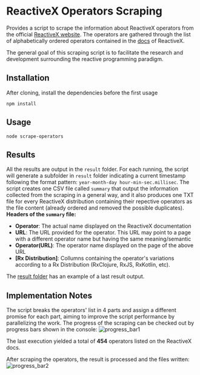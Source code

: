# ReactiveX Operators Scraping
Provides a script to scrape the information about ReactiveX operators from the official [ReactiveX website](http://reactivex.io/). The operators are gathered through the list of
alphabetically ordered operators contained in the [docs](http://reactivex.io/documentation/operators.html) of ReactiveX.

The general goal of this scraping script is to facilitate the research and development surrounding the reactive programming paradigm.

## Installation
After cloning, install the dependencies before the first usage 
```terminal
npm install
```

## Usage
```terminal
node scrape-operators
```

## Results
All the results are output in the `result` folder. For each running, the script will generate a subfolder in `result` folder indicating a current timestamp following the format
pattern: `year-month-day hour-min-sec.millisec`. The script creates one CSV file called `summary` that output the information collected from the scraping in a general way, and
it also produces one TXT file for every ReactiveX distribution containing their repective operators as the file content (already ordered and removed the possible duplicates).
<br/>**Headers of the `summary` file:**
* **Operator**: The actual name displayed on the ReactiveX documentation
* **URL**: The URL provided for the operator. This URL may point to a page with a different operator name but having the same meaning/semantic
* **Operator(URL)**: The operator name displayed on the page of the above URL
* **[Rx Distribution]**: Collumns containing the operator's variations according to a Rx Distribution (RxClojure, RxJS, RxKotlin, etc).

The [result folder](https://github.com/carloszimm/rxoperators-scraping/tree/main/result) has an example of a last result output.

## Implementation Notes
The script breaks the operators' list in 4 parts and assign a different promise for each part, aiming to improve the script performance by parallelizing the work. The progress of
the scraping can be checked out by progress bars shown in the console:
![progress_bar1](https://user-images.githubusercontent.com/4553211/128657575-6f8e1a07-3dfa-4ab6-82b8-f98ce9adaa52.png)

The last execution yielded a total of **454** operators listed on the ReactiveX docs.

After scraping the operators, the result is processed and the files written:
![progress_bar2](https://user-images.githubusercontent.com/4553211/128657483-9028f076-7753-42a8-88b9-5913f512c92a.png)
